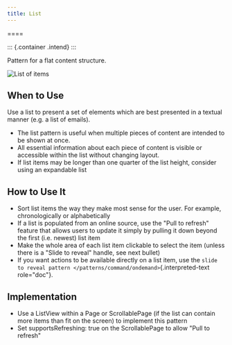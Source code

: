 ```yaml
---
title: List
---
```

====

::: {.container .intend}
:::

Pattern for a flat content structure.

![List of items](/hig/List.png)

When to Use
-----------

Use a list to present a set of elements which are best presented in a
textual manner (e.g. a list of emails).

-   The list pattern is useful when multiple pieces of content are
    intended to be shown at once.
-   All essential information about each piece of content is visible or
    accessible within the list without changing layout.
-   If list items may be longer than one quarter of the list height,
    consider using an expandable list

How to Use It
-------------

-   Sort list items the way they make most sense for the user. For
    example, chronologically or alphabetically
-   If a list is populated from an online source, use the \"Pull to
    refresh\" feature that allows users to update it simply by pulling
    it down beyond the first (i.e. newest) list item
-   Make the whole area of each list item clickable to select the item
    (unless there is a \"Slide to reveal\" handle, see next bullet)
-   If you want actions to be available directly on a list item, use the
    `slide to reveal pattern </patterns/command/ondemand>`{.interpreted-text
    role="doc"}.

Implementation
--------------

-   Use a ListView within a Page or ScrollablePage (if the list can
    contain more items than fit on the screen) to implement this pattern
-   Set supportsRefreshing: true on the ScrollablePage to allow \"Pull
    to refresh\"
